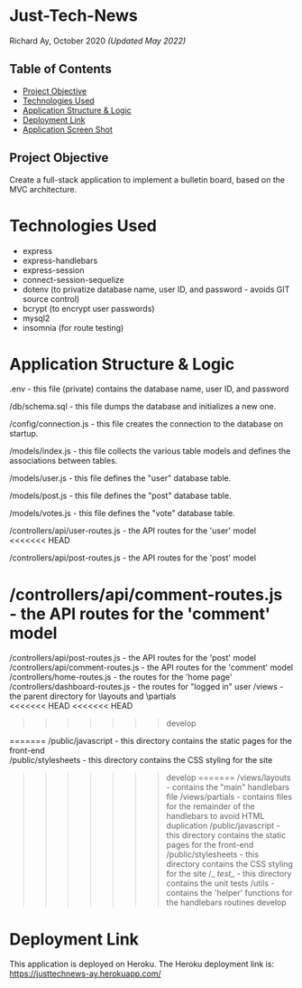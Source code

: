 # Just-Tech-News

Richard Ay, October 2020 *(Updated May 2022)*

## Table of Contents
* [Project Objective](#project-objective)
* [Technologies Used](#technologies-used)
* [Application Structure & Logic](#application-structure-&-logic)
* [Deployment Link](#deployment-link)
* [Application Screen Shot](#application-screen-shot)

## Project Objective
Create a full-stack application to implement a bulletin board, based on the MVC architecture.

# Technologies Used
 * express
 * express-handlebars
 * express-session
 * connect-session-sequelize
 * dotenv (to privatize database name, user ID, and password - avoids GIT source control)
 * bcrypt (to encrypt user passwords)
 * mysql2
 * insomnia (for route testing)

# Application Structure & Logic
 .env                               - this file (private) contains the database name, user ID, and password

 /db/schema.sql                     - this file dumps the database and initializes a new one.

 /config/connection.js              - this file creates the connection to the database on startup.

 /models/index.js                   - this file collects the various table models and defines the associations between tables.

 /models/user.js                    - this file defines the "user" database table.

 /models/post.js                    - this file defines the "post" database table.

 /models/votes.js                   - this file defines the "vote" database table.

 /controllers/api/user-routes.js    - the API routes for the 'user' model
<<<<<<< HEAD

 /controllers/api/post-routes.js    - the API routes for the 'post' model   
    
 /controllers/api/comment-routes.js - the API routes for the 'comment' model     
=======
 /controllers/api/post-routes.js    - the API routes for the 'post' model      
 /controllers/api/comment-routes.js - the API routes for the 'comment' model 
 /controllers/home-routes.js        - the routes for the 'home page'
 /controllers/dashboard-routes.js   - the routes for "logged in" user
 /views                             - the parent directory for \layouts and \partials    
<<<<<<< HEAD
<<<<<<< HEAD
>>>>>>> develop

=======
 /public/javascript                 - this directory contains the static pages for the front-end\
 /public/stylesheets                - this directory contains the CSS styling for the site
>>>>>>> develop
=======
 /views/layouts                     - contains the "main" handlebars file
 /views/partials                    - contains files for the remainder of the handlebars to avoid HTML duplication
 /public/javascript                 - this directory contains the static pages for the front-end\
 /public/stylesheets                - this directory contains the CSS styling for the site
 /_ _test__                         - this directory contains the unit tests
 /utils                             - contains the 'helper' functions for the handlebars routines
>>>>>>> develop
 
# Deployment Link
This application is deployed on Heroku.  The Heroku deployment link is:
https://justtechnews-ay.herokuapp.com/